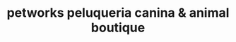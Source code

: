 ---
title: "petworks peluqueria canina & animal boutique"
url: /madrid/petworks-peluqueria-canina-und-animal-boutique/
shop: Tiersalon
---